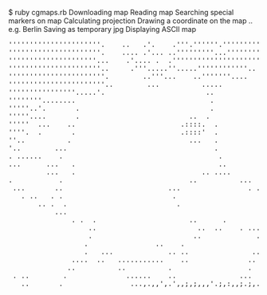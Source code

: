 $ ruby cgmaps.rb 
Downloading map
Reading map
Searching special markers on map
Calculating projection
Drawing a coordinate on the map .. e.g. Berlin
Saving as temporary jpg
Displaying ASCII map

<pre>
''''''''''''''''''''''.    ..   .'.    .'''.''''''.'''''''''''
''''''''''''''''''''''.    .... .'... ..'''''''''...''''''''''
'''''''''''''''''''''...    .'.... .  .'''''''''''''''''''''..
''''''''''''''''''''''..     .'''.....''.....''''''''''''..   
'''''''''''''''''''''''.        ..'''...    ..'''''''....     
'''''''''''''''''''''''..        ...          .....           
''''''''''''''''.....'.                        ..             
''''''''........                                .             
'''''..'.       .                               .             
'''''....       .                          ..  .              
'''''  ...    ..                         .::::.  .            
''''.  .       .                         .::::'  .            
''..          .                            ...   .            
'..        ...                                   .            
. ......    .                                     .           
...      ...   .                                  ..          
         ...   .                              .. ....         
.           .                              ..          ...    
 ...       ..                         ...                . ...
   . ..   . .                          .                      
       .. .  .                          .                     
           ...                                                
               . .  .                      ..      .          
                   ..                        ..  ..    . .... 
                   .                        ..             .  
                  .                ..    .                  . 
                  .   ...             .. ..               ... 
               ....  ..   ...........    ..              ..   
              ..          ..          .                  .    
 . ..        .              ......    ..               ...    
   ..       .                ...,.,,',.',,;,;,,,'.;,:,,;.;,.,.
</pre>
